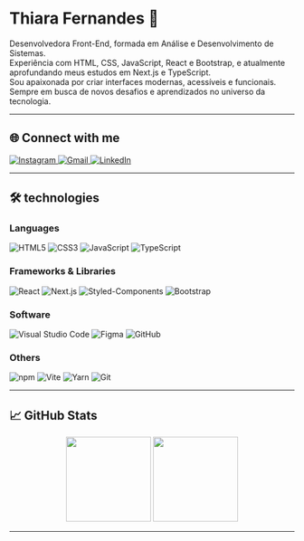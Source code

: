 # Thiara Fernandes 👋

Desenvolvedora Front-End, formada em Análise e Desenvolvimento de Sistemas.  
Experiência com HTML, CSS, JavaScript, React e Bootstrap, e atualmente aprofundando meus estudos em Next.js e TypeScript.  
Sou apaixonada por criar interfaces modernas, acessíveis e funcionais.  
Sempre em busca de novos desafios e aprendizados no universo da tecnologia.

---

## 🌐 Connect with me

<p>
  <a href="https://www.instagram.com/thiararfernandes/">
    <img src="https://img.shields.io/badge/Instagram-000?style=for-the-badge&logo=instagram&logoColor=FF69B4" alt="Instagram" />
  </a>
  <a href="mailto:thiararfernandes@gmail.com">
    <img src="https://img.shields.io/badge/Gmail-000?style=for-the-badge&logo=gmail&logoColor=FF69B4" alt="Gmail" />
  </a>
  <a href="https://www.linkedin.com/in/thiarafernandes-dev/">
    <img src="https://img.shields.io/badge/LinkedIn-000?style=for-the-badge&logo=linkedin&logoColor=FF69B4" alt="LinkedIn" />
  </a>
</p>

---

## 🛠️ technologies

### **Languages**
<p>
  <img src="https://img.shields.io/badge/HTML5-000?style=for-the-badge&logo=html5&logoColor=FF69B4" alt="HTML5" />
  <img src="https://img.shields.io/badge/CSS3-000?style=for-the-badge&logo=css3&logoColor=FF69B4" alt="CSS3" />
  <img src="https://img.shields.io/badge/JavaScript-000?style=for-the-badge&logo=javascript&logoColor=FF69B4" alt="JavaScript" />
  <img src="https://img.shields.io/badge/TypeScript-000?style=for-the-badge&logo=typescript&logoColor=FF69B4" alt="TypeScript" />
</p>

### **Frameworks & Libraries**
<p>
  <img src="https://img.shields.io/badge/React-000?style=for-the-badge&logo=react&logoColor=FF69B4" alt="React" />
  <img src="https://img.shields.io/badge/Next.js-000?style=for-the-badge&logo=next.js&logoColor=FF69B4" alt="Next.js" />
  <img src="https://img.shields.io/badge/Styled--Components-000?style=for-the-badge&logo=styled-components&logoColor=FF69B4" alt="Styled-Components" />
  <img src="https://img.shields.io/badge/Bootstrap-000?style=for-the-badge&logo=bootstrap&logoColor=FF69B4" alt="Bootstrap" />
</p>

### **Software**
<p>
  <img src="https://img.shields.io/badge/Visual_Studio_Code-000?style=for-the-badge&logo=visual-studio-code&logoColor=FF69B4" alt="Visual Studio Code" />
  <img src="https://img.shields.io/badge/Figma-000?style=for-the-badge&logo=figma&logoColor=FF69B4" alt="Figma" />
  <img src="https://img.shields.io/badge/GitHub-000?style=for-the-badge&logo=github&logoColor=FF69B4" alt="GitHub" />
</p>

### **Others**
<p>
  <img src="https://img.shields.io/badge/NPM-000?style=for-the-badge&logo=npm&logoColor=FF69B4" alt="npm" />
  <img src="https://img.shields.io/badge/Vite-000?style=for-the-badge&logo=vite&logoColor=FF69B4" alt="Vite" />
  <img src="https://img.shields.io/badge/Yarn-000?style=for-the-badge&logo=yarn&logoColor=FF69B4" alt="Yarn" />
  <img src="https://img.shields.io/badge/Git-000?style=for-the-badge&logo=git&logoColor=FF69B4" alt="Git" />
</p>

---

## 📈 GitHub Stats

<div align="center">
  <img height="150em" src="https://github-readme-stats.vercel.app/api?username=ThiaraFernandes&theme=transparent&bg_color=000&border_color=FF69B4&show_icons=true&icon_color=FFF&title_color=FF69B4&text_color=FFF&hide_title=true&hide=stars" />
  <img height="150em" src="https://github-readme-stats.vercel.app/api/top-langs/?username=ThiaraFernandes&layout=compact&bg_color=000&border_color=FF69B4&title_color=FFF&text_color=FFF" />
</div>

---

